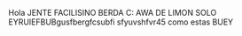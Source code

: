 Hola JENTE
FACILISINO BERDA C:
AWA DE LIMON
SOLO EYRUIEFBUBgusfbergfcsubfi sfyuvshfvr45
como estas BUEY
